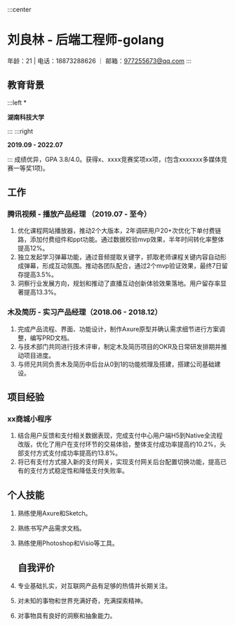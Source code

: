 :::center

# 刘良林 - 后端工程师-golang

年龄：21 | 电话：18873288626 ｜ 邮箱：977255673@qq.com 
:::

## 教育背景

:::left *

**湖南科技大学**

:::
:::right 

**2019.09 - 2022.07** 

:::
成绩优异，GPA 3.8/4.0。获得x、xxxx竞赛奖项xx项，(包含xxxxxxx多媒体竞赛一等奖1项)。

## 工作

### 腾讯视频 - 播放产品经理 （2019.07 - 至今）

1. 优化课程网站播放器，推动2个大版本，2年调研用户20+次优化下单付费链路，添加付费组件和ppt功能。通过数据校验mvp效果，半年时间转化率整体提高12%。
2. 独立发起学习弹幕功能，通过音频提取关键字，抓取老师课程关键内容自动形成弹幕，形成互动氛围。推动各团队配合，通过2个mvp验证效果，最终7日留存提高3.5%。
3. 洞察行业发展方向，规划和推动了直播互动创新体验效果落地。用户留存率显著提高13.3%。

### 木及简历 - 实习产品经理（2018.06 - 2018.12）

1. 完成产品流程、界面、功能设计，制作Axure原型并确认需求细节进行方案调整，编写PRD文档。
2. 与技术部门共同进行技术评审，制定木及简历项目的OKR及日常研发排期并推动项目进度。
3. 与师兄共同负责木及简历中后台从0到1的功能梳理及搭建，搭建公司基础建设。

## 项目经验

### xx商城小程序

1. 结合用户反馈和支付相关数据表现，完成支付中心用户端H5到Native全流程改版，优化了用户在支付环节的交易体验，整体支付成功率提高约10.2%，头部支付方式支付成功率提高约13.8%。
2. 将已有支付方式接入新的支付网关，实现支付网关后台配置切换功能，提高已有的支付方式稳定性和降低支付失败率。

## 个人技能

1. 熟练使用Axure和Sketch。

2. 熟练书写产品需求文档。

3. 熟练使用Photoshop和Visio等工具。
   
   ## 自我评价

4. 专业基础扎实，对互联网产品有足够的热情并长期关注。

5. 对未知的事物和世界充满好奇，充满探索精神。

6. 对事物具有良好的洞察和抽象能力。
